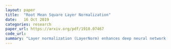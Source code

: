 ```yaml
---
layout: paper
title:  "Root Mean Square Layer Normalization"
date:   16 Oct 2019
categories: research
paper_url: https://arxiv.org/pdf/1910.07467
code_url: 
summary: "Layer normalization (LayerNorm) enhances deep neural network stability and convergence by re-centering and re-scaling inputs and weight matrices. However, its computational overhead slows networks, particularly RNNs. We introduce RMSNorm, which replaces re-centering with root mean square (RMS) regularization. RMSNorm maintains re-scaling invariance and adapts learning rates implicitly, while being computationally simpler than LayerNorm. We also propose partial RMSNorm (pRMSNorm), estimating RMS from a subset of inputs. Empirical results across various tasks and architectures demonstrate that RMSNorm achieves comparable performance to LayerNorm while reducing running time by 7%∼64%."
---
```



